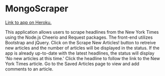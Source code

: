 # MongoScraper

[Link to app on Heroku.](https://times-headlines.herokuapp.com/)

This application allows users to scrape headlines from the New York Times using the Node.js Cheerio and Request packages. The front-end utilizes Bootstrap and jQuery. Click on the Scrape New Articles! button to retreive new articles and the number of articles will be displayed in the status. If the app is already up-to-date with the latest headlines, the status will display 'No new articles at this time.' Click the headline to follow the link to the New York Times article. Go to the Saved Articles page to view and add comments to an article.
